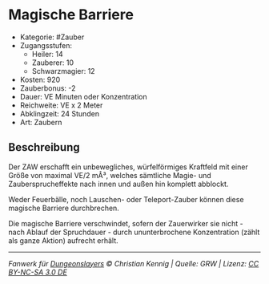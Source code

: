 # Magische Barriere

- Kategorie: #Zauber
- Zugangsstufen:
  - Heiler: 14
  - Zauberer: 10
  - Schwarzmagier: 12
- Kosten: 920
- Zauberbonus: -2
- Dauer: VE Minuten oder Konzentration
- Reichweite: VE x 2 Meter
- Abklingzeit: 24 Stunden
- Art: Zaubern

## Beschreibung

Der ZAW erschafft ein unbewegliches, würfelförmiges Kraftfeld mit einer Größe von maximal VE/2 mÂ³, welches sämtliche Magie- und Zaubersprucheffekte nach innen und außen hin komplett abblockt.

Weder Feuerbälle, noch Lauschen- oder Teleport-Zauber können diese magische Barriere durchbrechen.

Die magische Barriere verschwindet, sofern der Zauerwirker sie nicht - nach Ablauf der Spruchdauer - durch ununterbrochene Konzentration (zählt als ganze Aktion) aufrecht erhält.

---

_Fanwerk für [Dungeonslayers](https://www.dungeonslayers.net/) © Christian Kennig | Quelle: GRW | Lizenz: [CC BY-NC-SA 3.0 DE](https://creativecommons.org/licenses/by-nc-sa/3.0/de/)_
